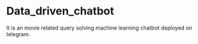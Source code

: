 # Data_driven_chatbot
It is an movie related query solving machine learning chatbot deployed on telegram.
